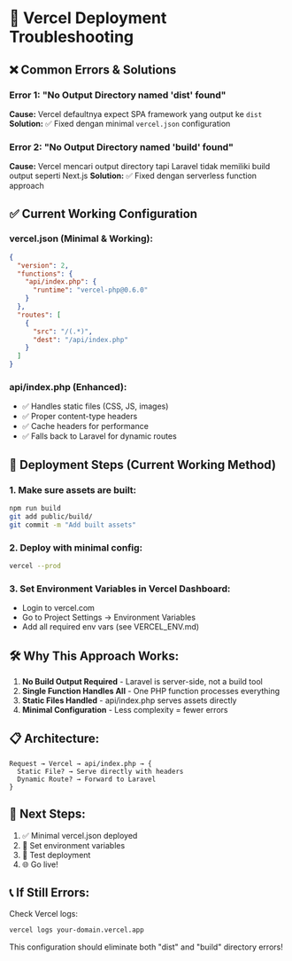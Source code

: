 # 🔧 Vercel Deployment Troubleshooting

## ❌ **Common Errors & Solutions**

### **Error 1: "No Output Directory named 'dist' found"**
**Cause:** Vercel defaultnya expect SPA framework yang output ke `dist`
**Solution:** ✅ Fixed dengan minimal `vercel.json` configuration

### **Error 2: "No Output Directory named 'build' found"**
**Cause:** Vercel mencari output directory tapi Laravel tidak memiliki build output seperti Next.js
**Solution:** ✅ Fixed dengan serverless function approach

## ✅ **Current Working Configuration**

### **vercel.json (Minimal & Working):**
```json
{
  "version": 2,
  "functions": {
    "api/index.php": {
      "runtime": "vercel-php@0.6.0"
    }
  },
  "routes": [
    {
      "src": "/(.*)",
      "dest": "/api/index.php"
    }
  ]
}
```

### **api/index.php (Enhanced):**
- ✅ Handles static files (CSS, JS, images)
- ✅ Proper content-type headers
- ✅ Cache headers for performance
- ✅ Falls back to Laravel for dynamic routes

## 🚀 **Deployment Steps (Current Working Method)**

### **1. Make sure assets are built:**
```bash
npm run build
git add public/build/
git commit -m "Add built assets"
```

### **2. Deploy with minimal config:**
```bash
vercel --prod
```

### **3. Set Environment Variables in Vercel Dashboard:**
- Login to vercel.com
- Go to Project Settings → Environment Variables
- Add all required env vars (see VERCEL_ENV.md)

## 🛠️ **Why This Approach Works:**

1. **No Build Output Required** - Laravel is server-side, not a build tool
2. **Single Function Handles All** - One PHP function processes everything
3. **Static Files Handled** - api/index.php serves assets directly
4. **Minimal Configuration** - Less complexity = fewer errors

## 📋 **Architecture:**
```
Request → Vercel → api/index.php → {
  Static File? → Serve directly with headers
  Dynamic Route? → Forward to Laravel
}
```

## 🎯 **Next Steps:**
1. ✅ Minimal vercel.json deployed
2. 🔄 Set environment variables
3. 🚀 Test deployment
4. 🌐 Go live!

## 📞 **If Still Errors:**
Check Vercel logs:
```bash
vercel logs your-domain.vercel.app
```

This configuration should eliminate both "dist" and "build" directory errors!
